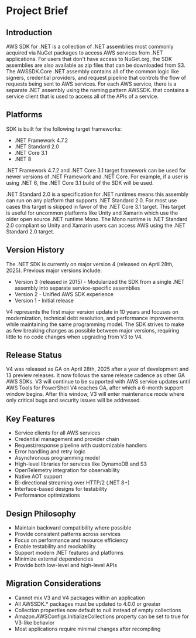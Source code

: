 # Project Brief

## Introduction

AWS SDK for .NET is a collection of .NET assemblies most commonly acquired via NuGet packages to access AWS services from .NET applications. For users that don't have access to NuGet.org, the SDK assemblies are also available as zip files that can be downloaded from S3. The AWSSDK.Core .NET assembly contains all of the common logic like signers, credential providers, and request pipeline that controls the flow of requests being sent to AWS services. For each AWS service, there is a separate .NET assembly using the naming pattern AWSSDK.<service-name> that contains a service client that is used to access all of the APIs of a service.

## Platforms

SDK is built for the following target frameworks:

* .NET Framework 4.7.2
* .NET Standard 2.0
* .NET Core 3.1
* .NET 8

.NET Framework 4.7.2 and .NET Core 3.1 target framework can be used for newer versions of .NET Framework and .NET Core. For example, if a user is using .NET 6, the .NET Core 3.1 build of the SDK will be used.

.NET Standard 2.0 is a specification for .NET runtimes means this assembly can run on any platform that supports .NET Standard 2.0. For most use cases this target is skipped in favor of the .NET Core 3.1 target. This target is useful for uncommon platforms like Unity and Xamarin which use the older open source .NET runtime Mono. The Mono runtime is .NET Standard 2.0 compliant so Unity and Xamarin users can access AWS using the .NET Standard 2.0 target.

## Version History

The .NET SDK is currently on major version 4 (released on April 28th, 2025). Previous major versions include:

* Version 3 (released in 2015) - Modularized the SDK from a single .NET assembly into separate service-specific assemblies
* Version 2 - Unified AWS SDK experience
* Version 1 - Initial release

V4 represents the first major version update in 10 years and focuses on modernization, technical debt resolution, and performance improvements while maintaining the same programming model. The SDK strives to make as few breaking changes as possible between major versions, requiring little to no code changes when upgrading from V3 to V4.

## Release Status

V4 was released as GA on April 28th, 2025 after a year of development and 13 preview releases. It now follows the same release cadence as other GA AWS SDKs. V3 will continue to be supported with AWS service updates until AWS Tools for PowerShell V4 reaches GA, after which a 6-month support window begins. After this window, V3 will enter maintenance mode where only critical bugs and security issues will be addressed.

## Key Features

* Service clients for all AWS services
* Credential management and provider chain
* Request/response pipeline with customizable handlers
* Error handling and retry logic
* Asynchronous programming model
* High-level libraries for services like DynamoDB and S3
* OpenTelemetry integration for observability
* Native AOT support
* Bi-directional streaming over HTTP/2 (.NET 8+)
* Interface-based designs for testability
* Performance optimizations

## Design Philosophy

* Maintain backward compatibility where possible
* Provide consistent patterns across services
* Focus on performance and resource efficiency
* Enable testability and mockability
* Support modern .NET features and platforms
* Minimize external dependencies
* Provide both low-level and high-level APIs

## Migration Considerations

* Cannot mix V3 and V4 packages within an application
* All AWSSDK.* packages must be updated to 4.0.0 or greater
* Collection properties now default to null instead of empty collections
* Amazon.AWSConfigs.InitializeCollections property can be set to true for V3-like behavior
* Most applications require minimal changes after recompiling